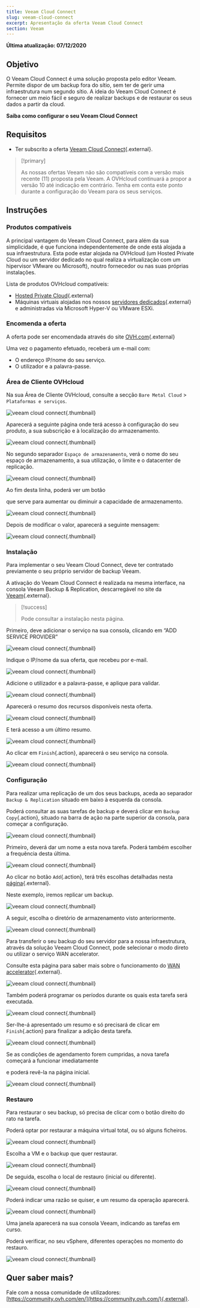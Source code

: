 ```yaml
---
title: Veeam Cloud Connect
slug: veeam-cloud-connect
excerpt: Apresentação da oferta Veeam Cloud Connect
section: Veeam
---
```


**Última atualização: 07/12/2020**

## Objetivo

O Veeam Cloud Connect é uma solução proposta pelo editor Veeam. Permite dispor de um backup fora do sítio, sem ter de gerir uma infraestrutura num segundo sítio. A ideia do Veeam Cloud Connect é fornecer um meio fácil e seguro de realizar backups e de restaurar os seus dados a partir da cloud.

**Saiba como configurar o seu Veeam Cloud Connect**

## Requisitos

- Ter subscrito a oferta [Veeam Cloud Connect](https://www.ovh.com/pt/storage-solutions/veeam-cloud-connect/){.external}.

> [!primary]
>
> As nossas ofertas Veeam não são compatíveis com a versão mais recente (11) proposta pela Veeam. A OVHcloud continuará a propor a versão 10 até indicação em contrário. Tenha em conta este ponto durante a configuração do Veeam para os seus serviços.
>

## Instruções

### Produtos compatíveis

A principal vantagem do Veeam Cloud Connect, para além da sua simplicidade, é que funciona independentemente de onde está alojada a sua infraestrutura. Esta pode estar alojada na OVHcloud (um Hosted Private Cloud ou um servidor dedicado no qual realiza a virtualização com um hipervisor VMware ou Microsoft), noutro fornecedor ou nas suas próprias instalações.

Lista de produtos OVHcloud compatíveis:

- [Hosted Private Cloud](https://www.ovhcloud.com/pt/enterprise/products/hosted-private-cloud/){.external}
- Máquinas virtuais alojadas nos nossos [servidores dedicados](https://www.ovh.com/pt/servidores_dedicados/){.external} e administradas via Microsoft Hyper-V ou VMware ESXi.


### Encomenda a oferta

A oferta pode ser encomendada através do site [OVH.com](https://www.ovh.com/pt/storage-solutions/veeam-cloud-connect/){.external}

Uma vez o pagamento efetuado, receberá um e-mail com:

- O endereço IP/nome do seu serviço.
- O utilizador e a palavra-passe.


### Área de Cliente OVHcloud

Na sua Área de Cliente OVHcloud, consulte a secção `Bare Metal Cloud` > `Plataformas e serviços`.

![veeam cloud connect](images/veeam-cloud-connect-manager-start.png){.thumbnail}

Aparecerá a seguinte página onde terá acesso à configuração do seu produto, a sua subscrição e à localização do armazenamento.

![veeam cloud connect](images/veeam-cloud-connect-manager.png){.thumbnail}

No segundo separador `Espaço de armazenamento`, verá o nome do seu espaço de armazenamento, a sua utilização, o limite e o datacenter de replicação.


![veeam cloud connect](images/veeam-cloud-connect-manager-espace.png){.thumbnail}

Ao fim desta linha, poderá ver um botão

que serve para aumentar ou diminuir a capacidade de armazenamento.


![veeam cloud connect](images/veeam-cloud-connect-manager-modif-espace.png){.thumbnail}

Depois de modificar o valor, aparecerá a seguinte mensagem:


![veeam cloud connect](images/veeam-cloud-connect-manager-modif-espace-ok.png){.thumbnail}


### Instalação

Para implementar o seu Veeam Cloud Connect, deve ter contratado previamente o seu próprio servidor de backup Veeam.

A ativação do Veeam Cloud Connect é realizada na mesma interface, na consola Veeam Backup & Replication, descarregável no site da [Veeam](https://www.veeam.com/){.external}.


> \[!success]
>
> Pode consultar a instalação nesta página.
> 

Primeiro, deve adicionar o serviço na sua consola, clicando em “ADD SERVICE PROVIDER”


![veeam cloud connect](images/veeam-cloud-connect-add-provider.png){.thumbnail}

Indique o IP/nome da sua oferta, que recebeu por e-mail.


![veeam cloud connect](images/veeam-cloud-connect-add-provider-ip.png){.thumbnail}

Adicione o utilizador e a palavra-passe, e aplique para validar.


![veeam cloud connect](images/veeam-cloud-connect-add-provider-login.png){.thumbnail}

Aparecerá o resumo dos recursos disponíveis nesta oferta.


![veeam cloud connect](images/veeam-cloud-connect-add-provider-ressources.png){.thumbnail}

E terá acesso a um último resumo.


![veeam cloud connect](images/veeam-cloud-connect-add-provider-recap.png){.thumbnail}

Ao clicar em `Finish`{.action}, aparecerá o seu serviço na consola.


![veeam cloud connect](images/veeam-cloud-connect-add-provider-finish.png){.thumbnail}


### Configuração

Para realizar uma replicação de um dos seus backups, aceda ao separador `Backup & Replication` situado em baixo à esquerda da consola.

Poderá consultar as suas tarefas de backup e deverá clicar em `Backup Copy`{.action}, situado na barra de ação na parte superior da consola, para começar a configuração.


![veeam cloud connect](images/veeam-cloud-connect-replicat.png){.thumbnail}

Primeiro, deverá dar um nome a esta nova tarefa. Poderá também escolher a frequência desta última.


![veeam cloud connect](images/veeam-cloud-connect-replicat-name.png){.thumbnail}

Ao clicar no botão `Add`{.action}, terá três escolhas detalhadas nesta [página](https://helpcenter.veeam.com/docs/backup/vsphere/backup_copy_vms.html?ver=95){.external}.

Neste exemplo, iremos replicar um backup.


![veeam cloud connect](images/veeam-cloud-connect-replicat-select.png){.thumbnail}

A seguir, escolha o diretório de armazenamento visto anteriormente.


![veeam cloud connect](images/veeam-cloud-connect-replicat-target.png){.thumbnail}

Para transferir o seu backup do seu servidor para a nossa infraestrutura, através da solução Veeam Cloud Connect, pode selecionar o modo direto ou utilizar o serviço WAN accelerator.

Consulte esta página para saber mais sobre o funcionamento do [WAN accelerator](https://helpcenter.veeam.com/docs/backup/vsphere/wan_hiw.html?ver=95){.external}.


![veeam cloud connect](images/veeam-cloud-connect-replicat-data.png){.thumbnail}

Também poderá programar os períodos durante os quais esta tarefa será executada.


![veeam cloud connect](images/veeam-cloud-connect-replicat-schedule.png){.thumbnail}

Ser-lhe-á apresentado um resumo e só precisará de clicar em `Finish`{.action} para finalizar a adição desta tarefa.


![veeam cloud connect](images/veeam-cloud-connect-replicat-finish.png){.thumbnail}

Se as condições de agendamento forem cumpridas, a nova tarefa começará a funcionar imediatamente

e poderá revê-la na página inicial.


![veeam cloud connect](images/veeam-cloud-connect-replicat-cloud.png){.thumbnail}


### Restauro

Para restaurar o seu backup, só precisa de clicar com o botão direito do rato na tarefa.

Poderá optar por restaurar a máquina virtual total, ou só alguns ficheiros.


![veeam cloud connect](images/veeam-cloud-connect-restore.png){.thumbnail}

Escolha a VM e o backup que quer restaurar.


![veeam cloud connect](images/veeam-cloud-connect-restore-select.png){.thumbnail}

De seguida, escolha o local de restauro (inicial ou diferente).


![veeam cloud connect](images/veeam-cloud-connect-restore-mode.png){.thumbnail}

Poderá indicar uma razão se quiser, e um resumo da operação aparecerá.


![veeam cloud connect](images/veeam-cloud-connect-restore-resume.png){.thumbnail}

Uma janela aparecerá na sua consola Veeam, indicando as tarefas em curso.

Poderá verificar, no seu vSphere, diferentes operações no momento do restauro.


![veeam cloud connect](images/veeam-cloud-connect-restore-done.png){.thumbnail}

## Quer saber mais?

Fale com a nossa comunidade de utilizadores: [https://community.ovh.com/en/](https://community.ovh.com/){.external}.
